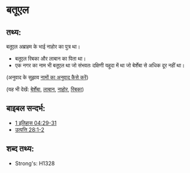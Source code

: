 # बतूएल #

## तथ्य: ##

बतूएल अब्राहम के भाई नाहोर का पुत्र था।

* बतूएल रिबका और लाबान का पिता था।
* एक नगर का नाम भी बतूएल था जो संभवतः दक्षिणी यहूदा में था जो बेर्शेबा से अधिक दूर नहीं था।

(अनुवाद के सुझाव [नामों का अनुवाद कैसे करें](rc://hi/ta/man/translate/translate-names))

(यह भी देखें: [बेर्शेबा](../names/beersheba.md), [लाबान](../names/laban.md), [नाहोर](../names/nahor.md), [रिबका](../names/rebekah.md))

## बाइबल सन्दर्भ: ##

* [1 इतिहास 04:29-31](rc://hi/tn/help/1ch/04/29)
* [उत्पत्ति 28:1-2](rc://hi/tn/help/gen/28/01)

## शब्द तथ्य: ##

* Strong's: H1328
